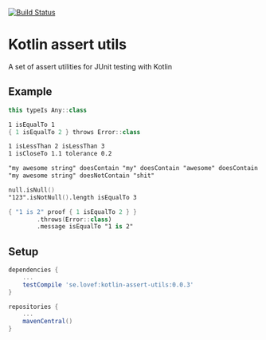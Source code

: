 [![Build Status](https://travis-ci.org/lovef/kotlin-assert-utils.svg?branch=master)](https://travis-ci.org/lovef/kotlin-assert-utils)

# Kotlin assert utils

A set of assert utilities for JUnit testing with Kotlin

## Example

``` kotlin
this typeIs Any::class

1 isEqualTo 1
{ 1 isEqualTo 2 } throws Error::class

1 isLessThan 2 isLessThan 3
1 isCloseTo 1.1 tolerance 0.2

"my awesome string" doesContain "my" doesContain "awesome" doesContain "string"
"my awesome string" doesNotContain "shit"

null.isNull()
"123".isNotNull().length isEqualTo 3

{ "1 is 2" proof { 1 isEqualTo 2 } }
        .throws(Error::class)
        .message isEqualTo "1 is 2"
```

## Setup

``` gradle
dependencies {
    ...
    testCompile 'se.lovef:kotlin-assert-utils:0.0.3'
}

repositories {
    ...
    mavenCentral()
}
```
